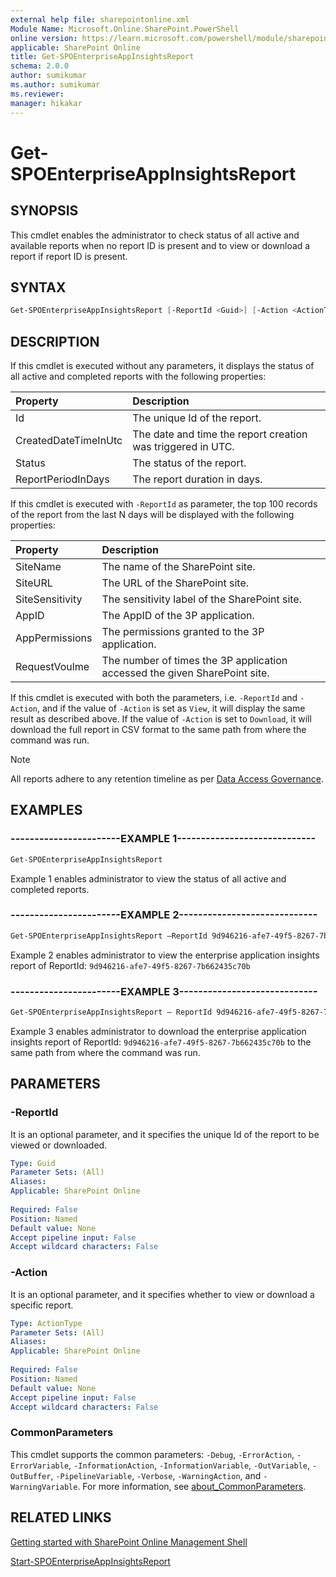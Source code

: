 ```yaml
---
external help file: sharepointonline.xml
Module Name: Microsoft.Online.SharePoint.PowerShell
online version: https://learn.microsoft.com/powershell/module/sharepoint-online/get-spoenterpriseappinsightsreport
applicable: SharePoint Online
title: Get-SPOEnterpriseAppInsightsReport
schema: 2.0.0
author: sumikumar
ms.author: sumikumar
ms.reviewer:
manager: hikakar
---
```


# Get-SPOEnterpriseAppInsightsReport

## SYNOPSIS

This cmdlet enables the administrator to check status of all active and available reports when no report ID is present and to view or download a report if report ID is present.

## SYNTAX

```powershell
Get-SPOEnterpriseAppInsightsReport [-ReportId <Guid>] [-Action <ActionType>]
```

## DESCRIPTION

If this cmdlet is executed without any parameters, it displays the status of all active and completed reports with the following properties:

| Property             | Description                                                 |
|:---------------------|:------------------------------------------------------------|
| Id                   | The unique Id of the report.                                |
| CreatedDateTimeInUtc | The date and time the report creation was triggered in UTC. |
| Status               | The status of the report.                                   |
| ReportPeriodInDays   | The report duration in days.                                |

If this cmdlet is executed with `-ReportId` as parameter, the top 100 records of the report from the last N days will be displayed with the following properties:

| Property        | Description                                                                |
|:----------------|:---------------------------------------------------------------------------|
| SiteName        | The name of the SharePoint site.                                           |
| SiteURL         | The URL of the SharePoint site.                                            |
| SiteSensitivity | The sensitivity label of the SharePoint site.                              |
| AppID           | The AppID of the 3P application.                                           |
| AppPermissions  | The permissions granted to the 3P application.                             |
| RequestVoulme   | The number of times the 3P application accessed the given SharePoint site. |

If this cmdlet is executed with both the parameters, i.e. `-ReportId` and `-Action`, and if the value of `-Action` is set as `View`, it will display the same result as described above. If the value of `-Action` is set to `Download`, it will download the full report in CSV format to the same path from where the command was run.
  
> [!NOTE]
> All reports adhere to any retention timeline as per [Data Access Governance](https://github.com/MicrosoftDocs/OfficeDocs-SharePoint/blob/public/SharePoint/SharePointOnline/data-access-governance-reports.md).

## EXAMPLES

### -----------------------EXAMPLE 1-----------------------------

```powershell
Get-SPOEnterpriseAppInsightsReport
```

Example 1 enables administrator to view the status of all active and completed reports.

### -----------------------EXAMPLE 2-----------------------------

```powershell
Get-SPOEnterpriseAppInsightsReport –ReportId 9d946216-afe7-49f5-8267-7b662435c70b
```

Example 2 enables administrator to view the enterprise application insights report of ReportId: `9d946216-afe7-49f5-8267-7b662435c70b`

### -----------------------EXAMPLE 3-----------------------------

```powershell
Get-SPOEnterpriseAppInsightsReport – ReportId 9d946216-afe7-49f5-8267-7b662435c70b -Action Download
```

Example 3 enables administrator to download the enterprise application insights report of ReportId: `9d946216-afe7-49f5-8267-7b662435c70b` to the same path from where the command was run.

## PARAMETERS

### -ReportId

It is an optional parameter, and it specifies the unique Id of the report to be viewed or downloaded.

```yaml
Type: Guid
Parameter Sets: (All)
Aliases:
Applicable: SharePoint Online
 
Required: False
Position: Named
Default value: None
Accept pipeline input: False
Accept wildcard characters: False
```

### -Action

It is an optional parameter, and it specifies whether to view or download a specific report.

```yaml
Type: ActionType
Parameter Sets: (All)
Aliases:
Applicable: SharePoint Online
 
Required: False
Position: Named
Default value: None
Accept pipeline input: False
Accept wildcard characters: False
```

### CommonParameters

This cmdlet supports the common parameters: `-Debug`, `-ErrorAction`, `-ErrorVariable`, `-InformationAction`, `-InformationVariable`, `-OutVariable`, `-OutBuffer`, `-PipelineVariable`, `-Verbose`, `-WarningAction`, and `-WarningVariable`. For more information, see [about_CommonParameters](https://go.microsoft.com/fwlink/?LinkID=113216).

## RELATED LINKS

[Getting started with SharePoint Online Management Shell](/powershell/sharepoint/sharepoint-online/connect-sharepoint-online)

[Start-SPOEnterpriseAppInsightsReport](./Start-SPOEnterpriseAppInsightsReport.md)